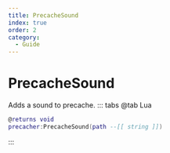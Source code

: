 ```yaml
---
title: PrecacheSound
index: true
order: 2
category:
  - Guide
---
```


# PrecacheSound
Adds a sound to precache.
::: tabs
@tab Lua
```lua
@returns void
precacher:PrecacheSound(path --[[ string ]])
```

:::